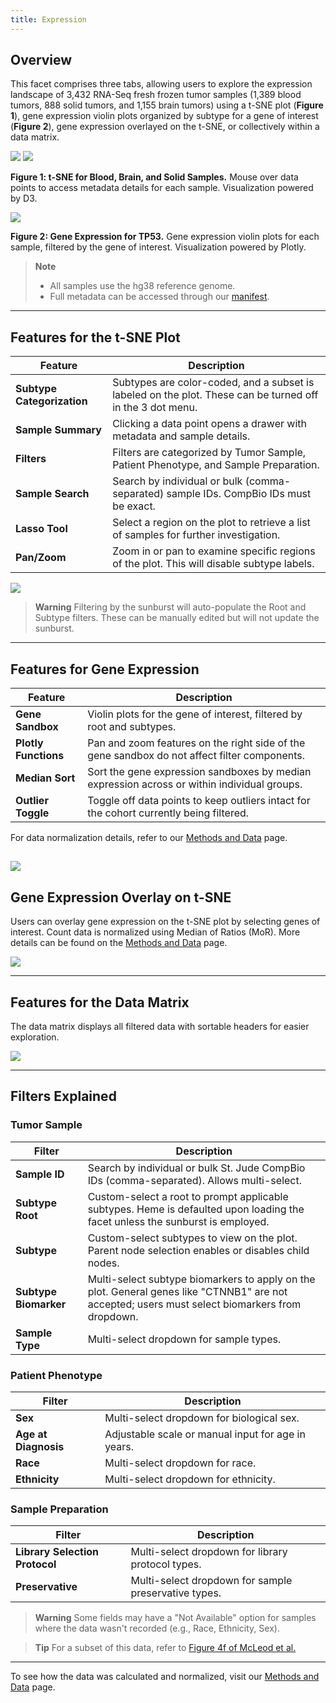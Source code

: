 ```yaml
---
title: Expression
---
```


## Overview

This facet comprises three tabs, allowing users to explore the expression landscape of 3,432 RNA-Seq fresh frozen tumor samples (1,389 blood tumors, 888 solid tumors, and 1,155 brain tumors) using a t-SNE plot (**Figure 1**), gene expression violin plots organized by subtype for a gene of interest (**Figure 2**), gene expression overlayed on the t-SNE, or collectively within a data matrix.

![](./expression-t-sne-initial-screen.png)
![](./expression-t-sne-sample-view.png)

**Figure 1: t-SNE for Blood, Brain, and Solid Samples.** Mouse over data points to access metadata details for each sample. Visualization powered by D3.

![](./expression-gene-violin-plots.png)

**Figure 2: Gene Expression for TP53.** Gene expression violin plots for each sample, filtered by the gene of interest. Visualization powered by Plotly.

> **Note**
> - All samples use the hg38 reference genome.
> - Full metadata can be accessed through our [manifest](https://platform.stjude.cloud/api/v1/manifest).

---

## Features for the t-SNE Plot

| Feature             | Description                                                                                                               |
|---------------------|---------------------------------------------------------------------------------------------------------------------------|
| **Subtype Categorization** | Subtypes are color-coded, and a subset is labeled on the plot. These can be turned off in the 3 dot menu.          |
| **Sample Summary**   | Clicking a data point opens a drawer with metadata and sample details.                                                    |
| **Filters**          | Filters are categorized by Tumor Sample, Patient Phenotype, and Sample Preparation.                                        |
| **Sample Search**    | Search by individual or bulk (comma-separated) sample IDs. CompBio IDs must be exact.                                      |
| **Lasso Tool**       | Select a region on the plot to retrieve a list of samples for further investigation.                                       |
| **Pan/Zoom**         | Zoom in or pan to examine specific regions of the plot. This will disable subtype labels.                                 |

![](./expression-t-sne-features-overview.gif)

> **Warning**
> Filtering by the sunburst will auto-populate the Root and Subtype filters. These can be manually edited but will not update the sunburst.

---

## Features for Gene Expression

| Feature                   | Description                                                                                                         |
|----------------------------|---------------------------------------------------------------------------------------------------------------------|
| **Gene Sandbox**           | Violin plots for the gene of interest, filtered by root and subtypes.                                                |
| **Plotly Functions**       | Pan and zoom features on the right side of the gene sandbox do not affect filter components.                         |
| **Median Sort**            | Sort the gene expression sandboxes by median expression across or within individual groups.                          |
| **Outlier Toggle**         | Toggle off data points to keep outliers intact for the cohort currently being filtered.                              |

For data normalization details, refer to our [Methods and Data](https://university.stjude.cloud/docs/pecan/methods-data/) page.

![](./expression-violin-plots.gif)
---

## Gene Expression Overlay on t-SNE

Users can overlay gene expression on the t-SNE plot by selecting genes of interest. Count data is normalized using Median of Ratios (MoR). More details can be found on the [Methods and Data](https://university.stjude.cloud/docs/pecan/methods-data/) page.

![](./expression-gene-expression-toggle.gif)

---

## Features for the Data Matrix

The data matrix displays all filtered data with sortable headers for easier exploration.

![](./expression-data-sortable-columns.gif)

---

## Filters Explained

### Tumor Sample

| Filter                 | Description                                                                                                                                      |
|------------------------|--------------------------------------------------------------------------------------------------------------------------------------------------|
| **Sample ID**           | Search by individual or bulk St. Jude CompBio IDs (comma-separated). Allows multi-select.                                                       |
| **Subtype Root**        | Custom-select a root to prompt applicable subtypes. Heme is defaulted upon loading the facet unless the sunburst is employed.                   |
| **Subtype**             | Custom-select subtypes to view on the plot. Parent node selection enables or disables child nodes.                                               |
| **Subtype Biomarker**   | Multi-select subtype biomarkers to apply on the plot. General genes like "CTNNB1" are not accepted; users must select biomarkers from dropdown. |
| **Sample Type**         | Multi-select dropdown for sample types.                                                                                                         |

### Patient Phenotype

| Filter                | Description                                                                 |
|-----------------------|-----------------------------------------------------------------------------|
| **Sex**               | Multi-select dropdown for biological sex.                                   |
| **Age at Diagnosis**   | Adjustable scale or manual input for age in years.                         |
| **Race**              | Multi-select dropdown for race.                                             |
| **Ethnicity**         | Multi-select dropdown for ethnicity.                                        |

### Sample Preparation

| Filter                        | Description                                |
|-------------------------------|--------------------------------------------|
| **Library Selection Protocol** | Multi-select dropdown for library protocol types.  |
| **Preservative**               | Multi-select dropdown for sample preservative types. |

> **Warning**
> Some fields may have a "Not Available" option for samples where the data wasn't recorded (e.g., Race, Ethnicity, Sex).

> **Tip**
> For a subset of this data, refer to [Figure 4f of McLeod et al.](https://cancerdiscovery.aacrjournals.org/content/11/5/1082.long)

---

To see how the data was calculated and normalized, visit our [Methods and Data](https://university.stjude.cloud/docs/pecan/methods-data/) page.
